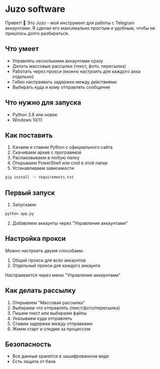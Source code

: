 # Juzo software

Привет! 👋 Это Juzo - мой инструмент для работы с Telegram аккаунтами. Я сделал его максимально простым и удобным, чтобы не пришлось долго разбираться.

## Что умеет

- Управлять несколькими аккаунтами сразу
- Делать массовые рассылки (текст, фото, пересылка)
- Работать через прокси (можно настроить для каждого акка отдельно)
- Гибко настраивать задержки между действиями
- Выбирать куда и кому отправлять сообщения

## Что нужно для запуска

- Python 3.8 или новее
- Windows 10/11

## Как поставить

1. Качаем и ставим Python с официального сайта
2. Скачиваем архив с программой
3. Распаковываем в любую папку
4. Открываем PowerShell или cmd в этой папке
5. Устанавливаем зависимости:
```bash
pip install -r requirements.txt
```

## Первый запуск

1. Запускаем:
```bash
python app.py
```
2. Добавляем аккаунты через "Управление аккаунтами"

## Настройка прокси

Можно настроить двумя способами:
1. Общий прокси для всех аккаунтов
2. Отдельный прокси для каждого аккаунта

Настраивается через меню "Управление аккаунтами"

## Как делать рассылку

1. Открываем "Массовая рассылка"
2. Выбираем что отправлять (текст/фото/пересылка)
3. Пишем текст или выбираем файлы
4. Указываем куда отправлять
5. Ставим задержки между отправками
6. Жмем старт и следим за процессом

## Безопасность

- Все данные хранятся в зашифрованном виде
- Есть защита от бана

